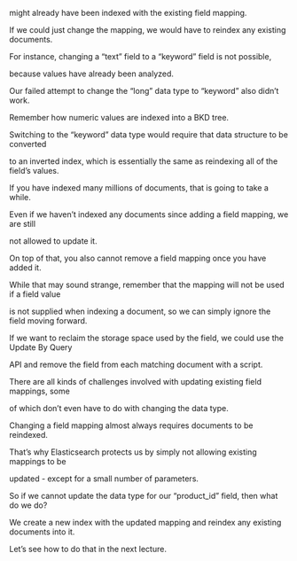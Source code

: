 might already have been indexed with the existing field mapping.

If we could just change the mapping, we would have to reindex any existing documents.

For instance, changing a “text” field to a “keyword” field is not possible,

because values have already been analyzed.

Our failed attempt to change the “long” data type to “keyword” also didn’t work.

Remember how numeric values are indexed into a BKD tree.

Switching to the “keyword” data type would require that data structure to be converted

to an inverted index, which is essentially the same as reindexing all of the field’s values.

If you have indexed many millions of documents, that is going to take a while.

Even if we haven’t indexed any documents since adding a field mapping, we are still

not allowed to update it.

On top of that, you also cannot remove a field mapping once you have added it.

While that may sound strange, remember that the mapping will not be used if a field value

is not supplied when indexing a document, so we can simply ignore the field moving forward.

If we want to reclaim the storage space used by the field, we could use the Update By Query

API and remove the field from each matching document with a script.

There are all kinds of challenges involved with updating existing field mappings, some

of which don’t even have to do with changing the data type.

Changing a field mapping almost always requires documents to be reindexed.

That’s why Elasticsearch protects us by simply not allowing existing mappings to be

updated - except for a small number of parameters.

So if we cannot update the data type for our “product_id” field, then what do we do?

We create a new index with the updated mapping and reindex any existing documents into it.

Let’s see how to do that in the next lecture.

